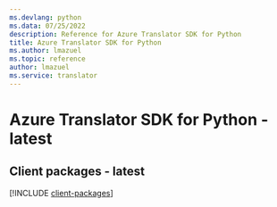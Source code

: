 ```yaml
---
ms.devlang: python
ms.data: 07/25/2022
description: Reference for Azure Translator SDK for Python
title: Azure Translator SDK for Python
ms.author: lmazuel
ms.topic: reference
author: lmazuel
ms.service: translator
---
```

# Azure Translator SDK for Python - latest

## Client packages - latest
[!INCLUDE [client-packages](translator-client-index.md)]